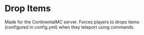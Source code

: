 # Drop Items
Made for the ContinentalMC server. Forces players to drops items (configured in config.yml) when they teleport using commands. 

